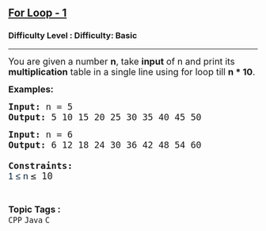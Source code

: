 <h2><a href="https://www.geeksforgeeks.org/problems/for-loop-1-1605617969--181812/1?page=1&sortBy=latest">For Loop - 1</a></h2><h3>Difficulty Level : Difficulty: Basic</h3><hr><div class="problems_problem_content__Xm_eO"><p><span style="font-size: 18px;">You are given a number <strong>n</strong>, take <strong>input</strong> of n and print its <strong>multiplication</strong> table in a single line using for loop till <strong>n * 10</strong>.&nbsp;</span></p>
<p><span style="font-size: 18px;"><strong>Examples:</strong></span></p>
<pre><span style="font-size: 18px;"><strong>Input: </strong>n = 5
<strong>Output: </strong>5 10 15 20 25 30 35 40 45 50</span></pre>
<pre><span style="font-size: 18px;"><strong>Input: </strong>n = 6
<strong>Output: </strong>6 12 18 24 30 36 42 48 54 60<br><br><strong>Constraints:<br></strong><span style="color: #001d35; font-family: 'Google Sans', Arial, sans-serif; white-space: normal; background-color: #ffffff;">1 ≤ n&nbsp;</span></span><span style="font-size: 14pt;">≤ 10</span></pre></div><br><p><span style=font-size:18px><strong>Topic Tags : </strong><br><code>CPP</code>&nbsp;<code>Java</code>&nbsp;<code>C</code>&nbsp;